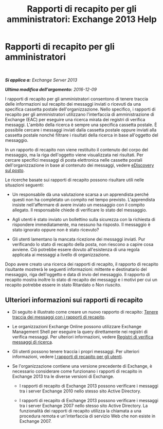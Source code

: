 ﻿---
title: 'Rapporti di recapito per gli amministratori: Exchange 2013 Help'
TOCTitle: Rapporti di recapito per gli amministratori
ms:assetid: d98623d3-e0b7-4cb9-93fb-6351b4a06137
ms:mtpsurl: https://technet.microsoft.com/it-it/library/JJ919241(v=EXCHG.150)
ms:contentKeyID: 51407430
ms.date: 05/22/2018
mtps_version: v=EXCHG.150
ms.translationtype: MT
---

# Rapporti di recapito per gli amministratori

 

_**Si applica a:** Exchange Server 2013_

_**Ultima modifica dell'argomento:** 2016-12-09_

I rapporti di recapito per gli amministratori consentono di tenere traccia delle informazioni sul recapito dei messaggi inviati o ricevuti da una specifica cassetta postale dell'organizzazione. Nello specifico, i rapporti di recapito per gli amministratori utilizzano l'interfaccia di amministrazione di Exchange (EAC) per eseguire una ricerca mirata dei registri di verifica messaggi. L'ambito della ricerca è sempre una specifica cassetta postale. È possibile cercare i messaggi inviati dalla cassetta postale oppure inviati alla cassetta postale nonché filtrare i risultati della ricerca in base all'oggetto del messaggio.

In un rapporto di recapito non viene restituito il contenuto del corpo del messaggio, ma la riga dell'oggetto viene visualizzata nei risultati. Per cercare specifici messaggi di posta elettronica nelle cassette postali dell'organizzazione in base al contenuto dei messaggi, vedere [eDiscovery sul posto](https://docs.microsoft.com/it-it/exchange/security-and-compliance/in-place-ediscovery/in-place-ediscovery).

Le ricerche basate sui rapporti di recapito possono risultare utili nelle situazioni seguenti:

  - Un responsabile dà una valutazione scarsa a un apprendista perché questi non ha completato un compito nel tempo previsto. L'apprendista insiste nell'affermare di avere inviato un messaggio con il compito allegato. Il responsabile chiede di verificare lo stato del messaggio.

  - Agli utenti è stato inviato un bollettino sulla sicurezza con la richiesta di rispondere immediatamente, ma nessuno ha risposto. Il messaggio è stato ignorato oppure non è stato ricevuto?

  - Gli utenti lamentano la mancata ricezione dei messaggi inviati. Pur verificando lo stato di recapito della posta, non riescono a capire cosa avviene. Ciò potrebbe essere dovuto all'esistenza di una regola applicata ai messaggi a livello di organizzazione.

Dopo avere creato una ricerca dei rapporti di recapito, il rapporto di recapito risultante mostrerà le seguenti informazioni: mittente e destinatario del messaggio, riga dell'oggetto e data di invio del messaggio. Il rapporto di recapito mostra inoltre lo stato di recapito dei messaggi e i motivi per cui un recapito potrebbe essere in stato Ritardato o Non riuscito.

## Ulteriori informazioni sui rapporti di recapito

  - Di seguito è illustrato come creare un nuovo rapporto di recapito: [Tenere traccia dei messaggi con i rapporti di recapito](track-messages-with-delivery-reports-exchange-2013-help.md).

  - Le organizzazioni Exchange Online possono utilizzare Exchange Management Shell per eseguire la query direttamente nei registri di verifica messaggi. Per ulteriori informazioni, vedere [Registri di verifica messaggi di ricerca](search-message-tracking-logs-exchange-2013-help.md).

  - Gli utenti possono tenere traccia i propri messaggi. Per ulteriori informazioni, vedere [I rapporti di recapito per gli utenti](https://go.microsoft.com/fwlink/?linkid=279920).

  - Se l'organizzazione contiene una versione precedente di Exchange, è necessario considerare come funzionano i rapporti di recapito in Exchange 2013 tra le diverse versioni di Exchange.
    
      - I rapporti di recapito di Exchange 2013 possono verificare i messaggi tra i server Exchange 2010 nello stesso sito Active Directory.
    
      - I rapporti di recapito di Exchange 2013 possono verificare i messaggi tra i server Exchange 2007 nello stesso sito Active Directory. La funzionalità dei rapporti di recapito utilizza la chiamata a una procedura remota e un'interfaccia di servizio Web che non esiste in Exchange 2007.


